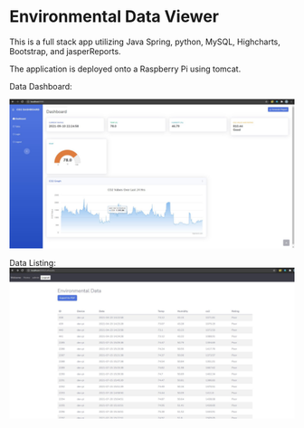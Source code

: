 # Environmental Data Viewer

This is a full stack app utilizing Java Spring, python, MySQL, Highcharts, Bootstrap, and jasperReports. 

The application is deployed onto a Raspberry Pi using tomcat. 


Data Dashboard:

<img src="https://github.com/bpawlin1/enivData/blob/main/Images/DashboardHome.JPG" alt="Dashboard" style="max-width: 100%;">

Data Listing:
<img src="https://github.com/bpawlin1/enivData/blob/main/Images/TableView.JPG" alt="Dashboard" style="max-width: 100%;">

